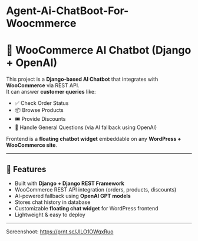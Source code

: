 # Agent-Ai-ChatBoot-For-Woocmmerce

# 🛒 WooCommerce AI Chatbot (Django + OpenAI)

This project is a **Django-based AI Chatbot** that integrates with **WooCommerce** via REST API.  
It can answer **customer queries** like:

- ✅ Check Order Status  
- 📦 Browse Products  
- 🎟️ Provide Discounts  
- 🤖 Handle General Questions (via AI fallback using OpenAI)  

Frontend is a **floating chatbot widget** embeddable on any **WordPress + WooCommerce site**.

---

## 🚀 Features

- Built with **Django + Django REST Framework**
- WooCommerce REST API integration (orders, products, discounts)
- AI-powered fallback using **OpenAI GPT models**
- Stores chat history in database
- Customizable **floating chat widget** for WordPress frontend
- Lightweight & easy to deploy

---
Screenshoot:
https://prnt.sc/JILO1OWgxRuo

